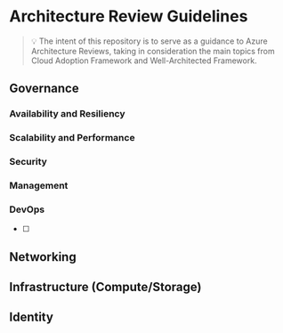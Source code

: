 # Architecture Review Guidelines

> :bulb: The intent of this repository is to serve as a guidance to Azure Architecture Reviews, taking in consideration the main topics from Cloud Adoption Framework and Well-Architected Framework.

## Governance

### Availability and Resiliency

### Scalability and Performance

### Security

### Management

### DevOps

- [ ] 

## Networking

## Infrastructure (Compute/Storage)

## Identity


